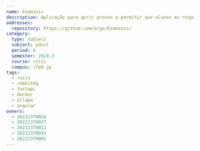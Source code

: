 ```yaml
---
name: Examinis
description: Aplicação para gerir provas e permitir que alunos as respondam
addresses:
  repository: https://github.com/orgs/Examinis/
category:
  type: subject
  subject: pdist
  period: 6
  semester: 2024.2
  course: cstsi
  campus: ifpb-jp
tags:
  - rails
  - rabbitmq
  - fastapi
  - docker
  - ollama
  - angular
owners:
  - 20221370018
  - 20221370037
  - 20212370012
  - 20212370043
  - 20221370002
---
```

